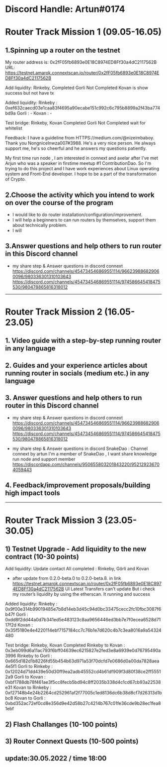 # Discord Handle: Artun#0174

# Router Track Mission 1 (09.05-16.05)

## 1.Spinning up a router on the testnet
My router address is: 0x2fF05fb6893e0E18C8974ED8Ff30a4dC2117562B
URL: https://testnet.amarok.connextscan.io/router/0x2fF05fb6893e0E18C8974ED8Ff30a4dC2117562B

Add liquidity: Rinkeby, Completed  Gorli Not Completed
Kovan is show success but not have tx

Added liquidity:
Rinkeby	:	0xef632caecd03e1caa83f4695a90ecabe151c992c6c795b8899a2f43ba774bd9a
Gorli	:	-
Kovan	:	-

Test bridge: Rinkeby, Kovan  Completed  Gorli Not Completed wait for whitelist
	

Feedback: I have a guideline from HTTPS://medium.com/@nizeimbaboy. 
Thank you Nongnicelnwza007#3988. He's a very nice person. He always support me, he's so cheerful and he answers my questions patiently. 

My first time run node , I am interested in connext and axelar after I've met Arjun who was a speaker in firstime meetup #1 ContributionDao. So I'm trying to do this project and I have work experiences about Linux operating system and Front-End developer. I hope to be a part of the transformation of Crypto.

## 2.Choose the activity which you intend to work on over the course of the program
- I would like to do router installation/configuration/improvement.
- I will help a beginners to can run routers by themselves, support them about technically problem.
- I will

## 3.Answer questions and help others to run router in this Discord channel
- my share step & Answer questions in discord connext
https://discord.com/channels/454734546869551114/966239886829060096/980336301310103643
https://discord.com/channels/454734546869551114/974586645418475530/980478865816318012



--------------------------------------------------------------------------

# Router Track Mission 2 (16.05-23.05)

## 1. Video guide with a step-by-step running router in any language
## 2. Guides and your experience articles about running router in socials (medium etc.) in any language
## 3. Answer questions and help others to run router in this Discord channel
- my share step & Answer questions in discord connext
https://discord.com/channels/454734546869551114/966239886829060096/980336301310103643
https://discord.com/channels/454734546869551114/974586645418475530/980478865816318012

- my share step & Answer questions in discord SnakeDao : Channel connext by artun 
I'm a member of SnakeDao , I want share knowledge run node and support member
https://discordapp.com/channels/950655803201843220/952129236704059443

## 4. Feedback/improvement proposals/building high impact tools 
--------------------------------------------------------------------------


# Router Track Mission 3 (23.05-30.05)

## 1) Testnet Upgrade - Add liquidity to the new contract (10-30 points)

Add liquidity: Update contact 
All completed : Rinkeby, Görli and Kovan
- after update from 0.2.0-beta.0 to 0.2.0-beta.8.
in link https://testnet.amarok.connextscan.io/router/0x2fF05fb6893e0E18C8974ED8Ff30a4dC2117562B
UI Latest Transfers can't update But i check my router’s liquidity by using the etherscan. It running and success
 

Added liquidity:
Rinkeby	:	0x9f00e314b99019485e7b8d14eb3d45c94d0bc33475cecc2fc10fbc3087f6b47f
Gorli	:	0xdd8f2dd44a0d7b341ed5e483123c8aa9656446ed3bb7e7f0ecea6528d7117f2d
Kovan	:	0x35f5180e4e4220114ebf7157184cc7c76b1e7d620c4b7c3ea8016a9a54324480

Test bridge:
Rinkeby, Kovan  Completed
Rinkeby	to Kovan    :	0x3eb099d6a11ac793f6bff04639ec6215827e2fed3e8a6939e0d76795490a3996
Rinkeby	to Gorli    :   0x665d182d1b8226fd55b454b63d971a53f70dcfd7e0686d0a00da7828aea4e5f1
Gorli	to Rinkeby  :	0x12024d71dd439e50d30ff9ea2adb45552cd4b61df909f3d80f38ce2ff55512a9
Gorli	to Kovan    :	0xbf1788db78f461ae3f5cc8fecb5bd94c8ff2035b338d4c1cd67cb93a22538e31
Kovan	to Rinkeby  :	0xf27148b4e24b2264cd252961af2f77005c1ed8136dc6b38d8cf7d26313d1bbc8
Kovan	to Gorli    :	0xbd352ac72ef0cd8e356d9e42d58b27c4214b767c01fe36cde9b28ec1fea81ebf	

## 2) Flash Challanges (10-100 points)
## 3) Router Connext Quests (10-500 points)


update:30.05.2022 / time 18:00
--------------------------------------------------------------------------